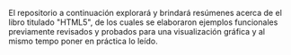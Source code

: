 El repositorio a continuación explorará y brindará resúmenes acerca de el libro titulado "HTML5", de los cuales se elaboraron ejemplos funcionales previamente revisados y probados para una visualización gráfica y al mismo tempo poner en práctica lo leído.
